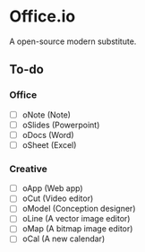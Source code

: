 # Office.io

A open-source modern substitute.

## To-do

### Office

- [ ] oNote (Note)
- [ ] oSlides (Powerpoint)
- [ ] oDocs (Word)
- [ ] oSheet (Excel)

### Creative

- [ ] oApp (Web app)
- [ ] oCut (Video editor)
- [ ] oModel (Conception designer)
- [ ] oLine (A vector image editor)
- [ ] oMap (A bitmap image editor)
- [ ] oCal (A new calendar)
